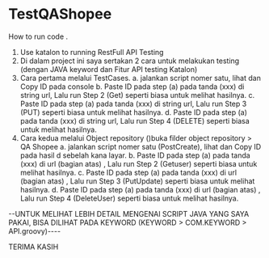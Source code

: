 # TestQAShopee

How to run code .

1. Use katalon to running RestFull API Testing
2. Di dalam project ini saya sertakan 2 cara untuk melakukan testing (dengan JAVA keyword dan Fitur API testing Katalon)
3. Cara pertama melalui TestCases. 
	a. jalankan script nomer satu, lihat dan Copy ID pada console
	b. Paste ID pada step (a) pada tanda (xxx) di string url, Lalu run Step 2 (Get) seperti biasa untuk melihat hasilnya. 
	c. Paste ID pada step (a) pada tanda (xxx) di string url, Lalu run Step 3 (PUT) seperti biasa untuk melihat hasilnya.
	d. Paste ID pada step (a) pada tanda (xxx) di string url, Lalu run Step 4 (DELETE) seperti biasa untuk melihat hasilnya.
4. Cara kedua melalui Object repository
	()buka filder object repository > QA Shopee
	a. jalankan script nomer satu (PostCreate), lihat dan Copy ID pada hasil d sebelah kana layar.
	b. Paste ID pada step (a) pada tanda (xxx) di url (bagian atas) , Lalu run Step 2 (Getuser) seperti biasa untuk melihat hasilnya. 
	c. Paste ID pada step (a) pada tanda (xxx) di url (bagian atas) , Lalu run Step 3 (PutUpdate) seperti biasa untuk melihat hasilnya.
	d. Paste ID pada step (a) pada tanda (xxx) di url (bagian atas) , Lalu run Step 4 (DeleteUser) seperti biasa untuk melihat hasilnya.


--UNTUK MELIHAT LEBIH DETAIL MENGENAI SCRIPT JAVA YANG SAYA PAKAI, BISA DILIHAT PADA KEYWORD (KEYWORD > COM.KEYWORD > API.groovy)----


TERIMA KASIH
